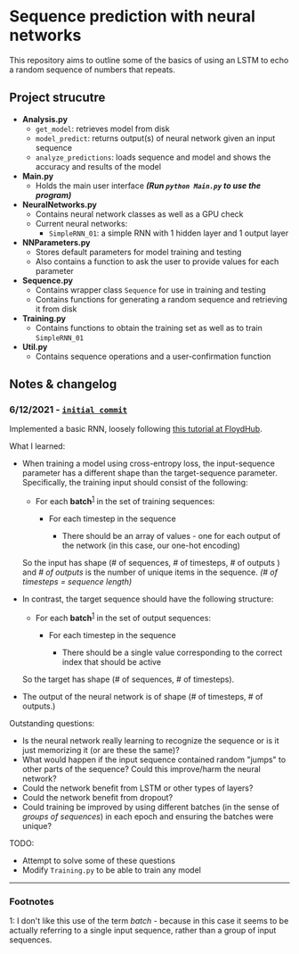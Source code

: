# Sequence prediction with neural networks

This repository aims to outline some of the basics of using an LSTM to
echo a random sequence of numbers that repeats.

## Project strucutre

 - **Analysis.py**
   - `get_model`: retrieves model from disk
   - `model_predict`: returns output(s) of neural network given an input 
      sequence
   - `analyze_predictions`: loads sequence and model and shows the accuracy
      and results of the model
 - **Main.py**
   - Holds the main user interface 
     __*(Run `python Main.py` to use the program)*__
 - **NeuralNetworks.py**
   - Contains neural network classes as well as a GPU check
   - Current neural networks:
     - `SimpleRNN_01`: a simple RNN with 1 hidden layer and 1 output layer
 - **NNParameters.py**
   - Stores default parameters for model training and testing
   - Also contains a function to ask the user to provide values for each
     parameter
 - **Sequence.py**
   - Contains wrapper class `Sequence` for use in training and testing
   - Contains functions for generating a random sequence and retrieving it
     from disk
 - **Training.py**
   - Contains functions to obtain the training set
     as well as to train `SimpleRNN_01`
 - **Util.py**
   - Contains sequence operations and a user-confirmation function

## Notes & changelog

### 6/12/2021 - [`initial commit`](https://github.com/jpiland16/neural-net-sequence-prediction-02/tree/c026506cf8ea36945ed4f8db750cc78677f9f543)

Implemented a basic RNN, loosely following 
[this tutorial at FloydHub](https://blog.floydhub.com/a-beginners-guide-on-recurrent-neural-networks-with-pytorch/).

What I learned:
 - When training a model using cross-entropy loss, the input-sequence 
   parameter has a different shape than the target-sequence parameter. 
   Specifically, the training input should consist of the following:

     - For each **batch**<sup>[1](#batchnote)</sup> in the set of training sequences:

       - For each timestep in the sequence

         - There should be an array of values - one for each output of the
           network (in this case, our one-hot encoding)

   So the input has shape (# of sequences, # of timesteps, # of outputs )
   and *# of outputs* is the number of unique items in the sequence. *(# of timesteps = sequence length)*

 - In contrast, the target sequence should have the following structure:

    - For each **batch**<sup>[1](#batchnote)</sup> in the set of output sequences:

      - For each timestep in the sequence
        
        - There should be a single value corresponding to the correct
          index that should be active

   So the target has shape (# of sequences, # of timesteps).

 - The output of the neural network is of shape (# of timesteps, # of 
   outputs.)

Outstanding questions:
 - Is the neural network really learning to recognize the sequence or is it 
   just memorizing it (or are these the same)?
 - What would happen if the input sequence contained random "jumps" to other
   parts of the sequence? Could this improve/harm the neural network?
 - Could the network benefit from LSTM or other types of layers?
 - Could the network benefit from dropout?
 - Could training be improved by using different batches (in the sense
   of *groups of sequences*) in each epoch and ensuring the batches 
   were unique?

TODO:
 - Attempt to solve some of these questions
 - Modify `Training.py` to be able to train any model

---

### Footnotes

<a name="batchnote">1</a>: I don't like this use of the term *batch* - because in this case it seems to be actually referring to a single input sequence, rather than a group of input sequences.
